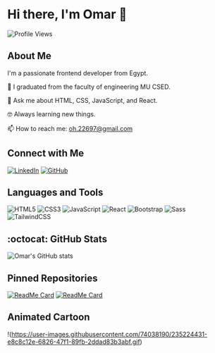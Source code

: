 # Hi there, I'm Omar 👋

![Profile Views](https://komarev.com/ghpvc/?username=your-username&color=blue)

## About Me

I'm a passionate frontend developer from Egypt.

🏫 I graduated from the faculty of engineering MU CSED.

💬 Ask me about HTML, CSS, JavaScript, and React.

🤓 Always learning new things.

📫 How to reach me: [oh.22697@gmail.com](mailto:https://mail.google.com/mail/u/0/#inbox)

## Connect with Me

[![LinkedIn](https://img.shields.io/badge/LinkedIn-0077B5?style=for-the-badge&logo=linkedin&logoColor=white)](https://linkedin.com/in/omar-hassan97)
[![GitHub](https://img.shields.io/badge/GitHub-181717?style=for-the-badge&logo=github&logoColor=white)](https://github.com/omarhassan226)

## Languages and Tools

![HTML5](https://img.shields.io/badge/HTML5-E34F26?style=for-the-badge&logo=html5&logoColor=white)
![CSS3](https://img.shields.io/badge/CSS3-1572B6?style=for-the-badge&logo=css3&logoColor=white)
![JavaScript](https://img.shields.io/badge/JavaScript-F7DF1E?style=for-the-badge&logo=javascript&logoColor=black)
![React](https://img.shields.io/badge/React-61DAFB?style=for-the-badge&logo=react&logoColor=black)
![Bootstrap](https://img.shields.io/badge/Bootstrap-563D7C?style=for-the-badge&logo=bootstrap&logoColor=white)
![Sass](https://img.shields.io/badge/Sass-CC6699?style=for-the-badge&logo=sass&logoColor=white)
![TailwindCSS](https://img.shields.io/badge/Tailwind_CSS-38B2AC?style=for-the-badge&logo=tailwind-css&logoColor=white)

## :octocat: GitHub Stats

![Omar's GitHub stats](https://github-readme-stats.vercel.app/api?username=your-username&show_icons=true&theme=radical)

## Pinned Repositories

<!-- Pinned Repositories Start -->
[![ReadMe Card](https://github-readme-stats.vercel.app/api/pin/?username=your-username&repo=your-repo)](https://github.com/your-username/your-repo)
[![ReadMe Card](https://github-readme-stats.vercel.app/api/pin/?username=your-username&repo=your-repo)](https://github.com/your-username/your-repo)
<!-- Pinned Repositories End -->

## Animated Cartoon

!(https://user-images.githubusercontent.com/74038190/235224431-e8c8c12e-6826-47f1-89fb-2ddad83b3abf.gif)
